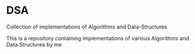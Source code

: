 # DSA
Collection of implementations of Algorithms and Data-Structures

This is a repository containing implementations of various Algorithms and Data Structures by me
